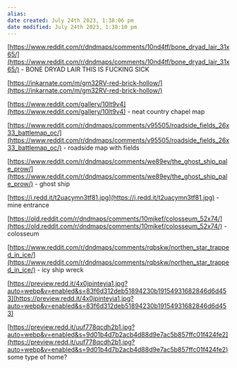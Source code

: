 ```yaml
---
alias: 
date created: July 24th 2023, 1:38:06 pm
date modified: July 24th 2023, 1:38:10 pm
---
```

[https://www.reddit.com/r/dndmaps/comments/10nd4tf/bone_dryad_lair_31x65/](https://www.reddit.com/r/dndmaps/comments/10nd4tf/bone_dryad_lair_31x65/) - BONE DRYAD LAIR THIS IS FUCKING SICK

[https://inkarnate.com/m/gm32RV-red-brick-hollow/](https://inkarnate.com/m/gm32RV-red-brick-hollow/)

[https://www.reddit.com/gallery/10lt9v4](https://www.reddit.com/gallery/10lt9v4) - neat country chapel map

[https://www.reddit.com/r/dndmaps/comments/v95505/roadside_fields_26x33_battlemap_oc/](https://www.reddit.com/r/dndmaps/comments/v95505/roadside_fields_26x33_battlemap_oc/) - roadside map with fields

[https://www.reddit.com/r/dndmaps/comments/we89ey/the_ghost_ship_pale_prow/](https://www.reddit.com/r/dndmaps/comments/we89ey/the_ghost_ship_pale_prow/) - ghost ship

[https://i.redd.it/t2uacymn3tf81.jpg](https://i.redd.it/t2uacymn3tf81.jpg) - mine entrance

[https://old.reddit.com/r/dndmaps/comments/10mjkef/colosseum_52x74/](https://old.reddit.com/r/dndmaps/comments/10mjkef/colosseum_52x74/) - colosseum

[https://www.reddit.com/r/dndmaps/comments/rqbskw/northen_star_trapped_in_ice/](https://www.reddit.com/r/dndmaps/comments/rqbskw/northen_star_trapped_in_ice/) - icy ship wreck

[https://preview.redd.it/4x0jpinteyia1.jpg?auto=webp&v=enabled&s=83f6d312deb51894230b19154931682846d6d453](https://preview.redd.it/4x0jpinteyia1.jpg?auto=webp&v=enabled&s=83f6d312deb51894230b19154931682846d6d453)

[https://preview.redd.it/uuf778qcdh2b1.jpg?auto=webp&v=enabled&s=9d01b4d7b2acb4d88d9e7ac5b857ffc01f424fe2](https://preview.redd.it/uuf778qcdh2b1.jpg?auto=webp&v=enabled&s=9d01b4d7b2acb4d88d9e7ac5b857ffc01f424fe2) some type of home?
